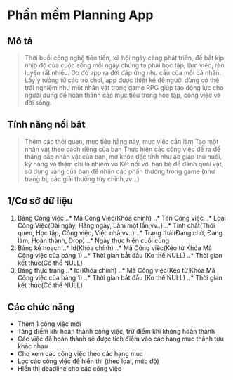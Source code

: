 # Phần mềm Planning App

## Mô tả
 > Thời buổi công nghệ tiên tiến, xã hội ngày càng phát triển, để bắt kịp nhịp
 > độ của cuộc sống mỗi ngày chúng ta phải học tập, làm việc, rèn luyện rất nhiều.
 > Do đó app ra đời đáp ứng nhu cầu của mỗi cá nhân. Lấy ý tưởng từ các trò chơi,
 > app được thiết kế để người dùng có thể trải nghiệm như một nhân vật trong game
 > RPG giúp tạo động lực cho người dùng để hoàn thành các mục tiêu trong học
 > tập, công việc và đời sống.

## Tính năng nổi bật
 > Thêm các thói quen, mục tiêu hằng này, mục việc cần làm
 > Tạo một nhân vật theo cách riêng của bạn
 > Thực hiện các công việc đề ra để thăng cấp nhân vật của bạn, mở khóa đặc tính như áo giáp
   thú nuôi, kỹ năng và thậm chí là nhiệm vụ
 > Kết nối với bạn bè để đánh quái vật, sử dụng vàng của bạn để nhận các phần
   thưởng trong game (như trang bị, các giải thưởng tùy chỉnh,vv...)

## 1/Cơ sở dữ liệu
  1. Bảng Công việc
    ..* Mã Công Việc(Khóa chính)
    ..* Tên Công việc
    ..* Loại Công Việc(Dài ngày, Hằng ngày, Làm một lần,vv..)
    ..* Tính chất(Thói quen, Học tập, Công việc, Việc nhà,vv..)
    ..* Trạng thái(Đang chờ, Đang làm, Hoàn thành, Drop)
    ..* Ngày thực hiện cuối cùng
  2. Bảng kế hoạch
    ..* Id(Khóa chính)
    ..* Mã Công việc(Kéo từ Khóa Mã Công việc của bảng 1)
    ..* Thời gian bắt đầu (Ko thể NULL)
    ..* Thời gian kết thúc(Có thể NULL)
  3. Bảng thực trạng
    ..* Id(Khóa chính)
    ..* Mã Công việc(Kéo từ Khóa Mã Công việc của bảng 1)
    ..* Thời gian bắt đầu (Ko thể NULL)
    ..* Thời gian kết thúc(Có thể NULL)

## Các chức năng
- Thêm 1 công việc mới
- Tăng điểm khi hoàn thành công việc, trừ điểm khi không hoàn thành
- Các việc đã hoàn thành sẽ được tích điểm vào các hạng mục thành tựu khác nhau
- Cho xem các công việc theo các hạng mục
- Lọc các công việc để hiển thị (theo loại, mức độ)
- Hiển thị deadline cho các công việc
